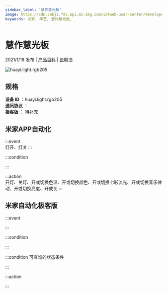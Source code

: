 ```yaml
---
sidebar_label: '慧作慧光板'
image: https://cdn.cnbj1.fds.api.mi-img.com/iotweb-user-center/developer_1679047809069M04K686H.png?GalaxyAccessKeyId=AKVGLQWBOVIRQ3XLEW&Expires=9223372036854775807&Signature=A1jWWLjk5Uq3RW7n5+gOrBbMhNk=
keywords: 米家, 华艺, 慧作慧光板, 
---
```

# 慧作慧光板

2021/1/18 发布 | [产品百科](https://home.mi.com/webapp/content/baike/product/index.html?model=huayi.light.rgb205/) | [说明书](https://home.mi.com/views/introduction.html?model=huayi.light.rgb205&region=cn)

![huayi.light.rgb205](https://cdn.cnbj1.fds.api.mi-img.com/iotweb-user-center/developer_1679047809069M04K686H.png?GalaxyAccessKeyId=AKVGLQWBOVIRQ3XLEW&Expires=9223372036854775807&Signature=A1jWWLjk5Uq3RW7n5+gOrBbMhNk=)

## 规格  
> 
**设备 ID** ：huayi.light.rgb205  
**通讯协议** ：  
**极客版**  ： 待补充 


## 米家APP自动化  

:::event  
灯开、灯关
:::

:::condition  

:::

:::action   
开灯、关灯、开或切换色温、开或切换颜色、开或切换七彩流光、开或切换音乐律动、开或切换亮度、开或关
:::

## 米家自动化极客版  

:::event  

:::

:::condition  

:::

:::condition 可查询的状态条件  

:::

:::action  

:::

        
